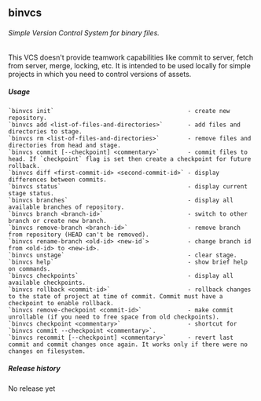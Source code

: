 binvcs
------------------------------------------------------
###### Simple Version Control System for binary files.

This VCS doesn't provide teamwork capabilities like commit to server, fetch from
server, merge, locking, etc. It is intended to be used locally for simple projects
in which you need to control versions of assets.

##### Usage

```
`binvcs init`                                      - create new repository.
`binvcs add <list-of-files-and-directories>`       - add files and directories to stage.
`binvcs rm <list-of-files-and-directories>`        - remove files and directories from head and stage.
`binvcs commit [--checkpoint] <commentary>`        - commit files to head. If `checkpoint` flag is set then create a checkpoint for future rollback.
`binvcs diff <first-commit-id> <second-commit-id>` - display differences between commits.
`binvcs status`                                    - display current stage status.
`binvcs branches`                                  - display all available branches of repository.
`binvcs branch <branch-id>`                        - switch to other branch or create new branch.
`binvcs remove-branch <branch-id>`                 - remove branch from repository (HEAD can't be removed).
`binvcs rename-branch <old-id> <new-id`>           - change branch id from <old-id> to <new-id>.
`binvcs unstage`                                   - clear stage.
`binvcs help`                                      - show brief help on commands.
`binvcs checkpoints`                               - display all available checkpoints.
`binvcs rollback <commit-id>`                      - rollback changes to the state of project at time of commit. Commit must have a checkpoint to enable rollback.
`binvcs remove-checkpoint <commit-id>`             - make commit unrollable (if you need to free space from old checkpoints).
`binvcs checkpoint <commentary>`                   - shortcut for `binvcs commit --checkpoint <commentary>`.
`binvcs recommit [--checkpoint] <commentary>`      - revert last commit and commit changes once again. It works only if there were no changes on filesystem.
```

##### Release history

No release yet
